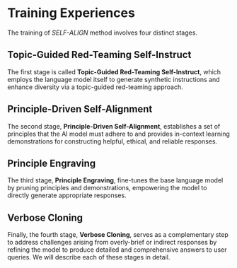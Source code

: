 # Training Experiences

The training of *SELF-ALIGN* method involves four distinct stages.

## Topic-Guided Red-Teaming Self-Instruct

The first stage is called **Topic-Guided Red-Teaming Self-Instruct**, which employs the language model itself to generate synthetic instructions and enhance diversity via a topic-guided red-teaming approach.

## Principle-Driven Self-Alignment

The second stage, **Principle-Driven Self-Alignment**, establishes a set of principles that the AI model must adhere to and provides in-context learning demonstrations for constructing helpful, ethical, and reliable responses.

## Principle Engraving

The third stage, **Principle Engraving**, fine-tunes the base language model by pruning principles and demonstrations, empowering the model to directly generate appropriate responses.

## Verbose Cloning

Finally, the fourth stage, **Verbose Cloning**, serves as a complementary step to address challenges arising from overly-brief or indirect responses by refining the model to produce detailed and comprehensive answers to user queries. We will describe each of these stages in detail.
